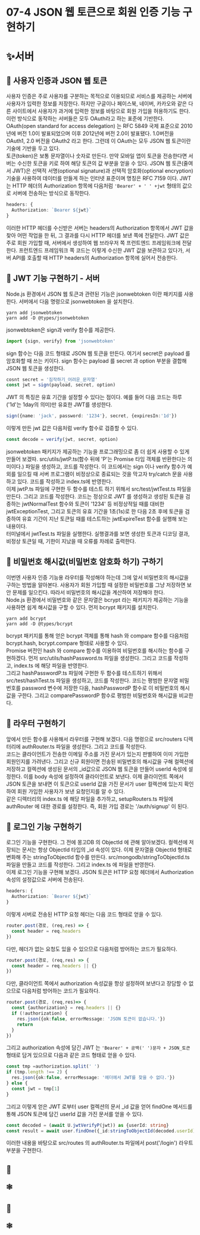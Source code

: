 # 07-4 JSON 웹 토큰으로 회원 인증 기능 구현하기 
# ✨서버
  
## 🎈 사용자 인증과 JSON 웹 토큰
사용자 인증은 주로 사용자를 구분하는 목적으로 이용되므로 서비스를 제공하는 서버에 사용자가 입력한 정보를 저장한다. 하지만 구글이나 페이스북,
네이버, 카카오와 같은 다른 사이트에서 사용자가 과거에 입력한 정보를 바탕으로 회원 가입을 허용하기도 한다. 이런 방식으로 동작하는 서버들은
모두 OAuth라고 하는 표준에 기반한다.  
OAuth(open standard for access delegation) 는 RFC 5849 국제 표준으로 2010년에 버전 1.0이 발표되었으며 이후 2012년에 버전 2.0이 발표됐다.
1.0버전을 OAuth1, 2.0 버전을 OAuth2 라고 한다. 그런데 이 OAuth는 모두 JSON 웹 토큰이란 기술에 기반을 두고 있다.  
토큰(token)은 보통 문자열이나 숫자로 만든다. 만약 모바일 앱이 토큰을 전송한다면 서버는 수신한 토큰을 키로 하여 해당 토큰의 값 부분을 얻을 수 있다.
JSON 웹 토큰(줄여서 JWT)은 선택적 서명(optional signature)과 선택적 암호화(optional encryption) 기술을 사용하여 데이터를 만들게 하는
인터넷 표준이며 명칭은 RFC 7159 이다. JWT는 HTTP 헤더의 Authorization 항목에 다음처럼 `'Bearer' + ' ' +jwt` 형태의 값으로 서버에 전송하는
방식으로 동작한다.
```typescript
headers: {
  Authorization: `Bearer ${jwt}`
}
```
이러한 HTTP 헤더를 수신받은 서버는 headers의 Authorization 항목에서 JWT 값을 찾아 어떤 작업을 한 뒤, 그 결과를 다시 HTTP 헤더를 보낸 쪽에 전달한다.
JWT 값은 주로 회원 가입할 때, 서버에서 생성하여 웹 브라우저 쪽 프런트엔드 프레임워크에 전달한다. 프런트엔드 프레임워크 쪽 코드는 이렇게 수신한 JWT 값을
보관하고 있다가, 서버 API를 호출할 때 HTTP headers의 Authorization 항목에 실어서 전송한다.

## 🎈 JWT 기능 구현하기 - 서버
Node.js 환경에서 JSON 웹 토큰과 관련된 기능은 jsonwebtoken 이란 패키지를 사용한다. 서버에서 다음 명령으로 jsonwebtoken 을 설치한다.
```shell
yarn add jsonwebtoken
yarn add -D @types/jsonwebtoken
```
jsonwebtoken은 sign과 verify 함수를 제공한다.
```typescript
import {sign, verify} from 'jsonwebtoken'
```
sign 함수는 다음 코드 형태로 JSON 웹 토큰을 만든다. 여기서 secret은 payload 를 암호화할 때 쓰는 키이다. sign 함수는 payload 를 secret 과
option 부분을 결합해 JSON 웹 토큰을 생성한다.
```typescript
cosnt secret = '짐작하기_어려운_문자열'
const jwt = sign(payload, secret, option)
```
JWT 의 특징은 유효 기간을 설정할 수 있다는 점이다. 예를 들어 다음 코드는 하루('1d'는 1day의 의미)만 유효한 JWT를 생성한다.
```typescript
sign({name: 'jack', password: '1234'}, secret, {expiresIn:'1d'})
```
이렇게 만든 jwt 값은 다음처럼 verify 함수로 검증할 수 있다.
```typescript
const decode = verify(jwt, secret, option)
```
jsonwebtoken 패키지가 제공하는 기능을 프로그래밍으로 좀 더 쉽게 사용할 수 있게 만들어 보겠따. src/utils/jwtP.ts(함수 뒤에 'P'는 Promise 타임 객체를 반환한다는 의미이다.)
파일을 생성하고, 코드를 작성한다. 이 코드에서는 sign 이나 verify 함수가 예외를 일으킬 때 서버 프로그램이 비정상으로 종료되는 것을 막고자 try/catch 문을
사용하고 있다. 코드를 작성하고 index.ts에 반영한다.  
이제 jwtP.ts 파일에 구현한 두 함수를 테스트 하기 위해서 src/test/jwtTest.ts 파일을 만든다. 그리고 코드를 작성한다. 코드는 정상으로 JWT 를 생성하고 생성된 토큰을 검증하는
jwtNormalTest 함수와 토큰이 '1234' 등 비정상적일 때를 대비한 jwtExceptionTest, 그리고 토큰의 유효 기간을 1초(1s)로 한 다음 2초 후에 토큰을 검증하여 유효 기간이 지난
토큰일 때를 테스트하는 jwtExpireTest 함수를 실행해 보는 내용이다.  
터미널에서 jwtTest.ts 파일을 실행한다. 실행결과를 보면 생성한 토큰과 디코딩 결과, 비정상 토큰일 때, 기한이 지났을 때
오류를 차례로 출력한다.

## 🎈 비밀번호 해시값(비밀번호 암호화 하기) 구하기
이번엔 사용자 인증 기능용 라우터를 작성해야 하는데 그에 앞서 비밀번호의 해시값을 구하는 방법을 알아본다. 사용자가 회원 가입할 때 설정한
비밀번호를 그냥 저장하면 보안 문제를 일으킨다. 따라서 비밀번호의 해시값을 계산하여 저장해야 한다.  
Node.js 환경에서 비밀번호와 같은 문자열은 bcrypt 라는 패키지가 제공하는 기능을 사용하면 쉽게 해시값을 구할 수 있다. 먼저 bcrypt 패키지를
설치한다.
```shell
yarn add bcrypt
yarn add -D @types/bcrypt
```
bcrypt 패키지를 통해 얻은 bcrypt 객체를 통해 hash 와 compare 함수를 다음처럼 bcrypt.hash, bcrypt.compare
형태로 사용할 수 있다.  
Promise 버전인 hash 와 compare 함수를 이용하여 비밀번호를 해시하는 함수를 구현하겠다. 먼저 src/utils/hashPassword.ts 파일을 생성한다.
그리고 코드를 작성하고, index.ts 에 해당 파일을 반영한다.  
그리고 hashPasswordP.ts 파일에 구현한 두 함수를 테스트하기 위해서 src/test/hashTest.ts 파일을 생성하고, 코드를 작성한다.
코드는 평범한 문자열 비밀번호를 password 변수에 저장한 다음, hashPasswordP 함수로 이 비밀번호의 해시값을 구한다.
그리고 comparePasswordP 함수로 평범한 비밀번호와 해시값을 비교한다.

## 🎈 라우터 구현하기
앞에서 만든 함수를 사용해서 라우터를 구현해 보겠다. 다음 명령으로 src/routers 디렉터리에 authRouter.ts 파일을 생성한다.
그리고 코드를 작성한다.  
코드는 클라이언트가 전송한 이메일 주소를 가진 문서가 있는지 판별하여 이미 가입한 회원인지를 가려낸다. 그리고 신규 회원이면 전송된
비밀번호의 해시값을 구해 컬렉션에 저장하고 컬렉션에 생성된 문서의 _id값으로 JSON 웹 토큰을 만들어 userId 속성에 설정한다.
이를 body 속성에 설정하여 클라이언트로 보낸다. 이제 클라이언트 쪽에서 JSON 토큰을 보내면 이 토큰으로 userId 값을 가진 문서가
user 컬렉션에 있는지 확인하여 회원 가입한 사용자가 보낸 요청인지를 알 수 있다.  
같은 디렉터리의 index.ts 에 해당 파일을 추가하고, setupRouters.ts 파일에 authRouter 에 대한 경로를 설정한다.
즉, 회원 가입 경로는 '/auth/signup' 이 된다.

## 🎈 로그인 기능 구현하기
로그인 기능을 구현한다. 그 전에 몽고DB 의 ObjectId 에 관해 알아보겠다. 컬렉션에 저장되는 문서는 항상 ObjectId 타입의 _id 속성이 있다.
이제 문자열을 ObjectId 형태로 변화해 주는 stringToObjectId 함수를 만든다. src/mongodb/stringToObjectId.ts 파일을 만들고 코드를 작성한다.
그리고 index.ts 에 파일을 반영한다.  
이제 로그인 기능을 구현해 보겠다. JSON 토큰은 HTTP 요청 헤더에서 Authorization 속성의 설정값으로 서버에 전송된다.
```typescript
headers: {
  Authorization: `Bearer ${jwt}`
}
```
이렇게 서버로 전송된 HTTP 요청 헤더는 다음 코드 형태로 얻을 수 있다.
```typescript
router.post(경로, (req,res) => {
  const header = req.headers
})
```
다만, 헤더가 없는 요청도 있을 수 있으므로 다음처럼 방어하는 코드가 필요하다.
```typescript
router.post(경로, (req,res) => {
  const header = req.headers || {}
})
```
다만, 클라이언트 쪽에서 authorization 속성값을 항상 설정하여 보낸다고 장담할 수 없으므로 다음처럼 방어하는 코드가 필요하다.
```typescript
router.post(경로, (req,res)=> {
  const {authorization} = req.headers || {}
  if (!authorization) {
    res.json({ok:false, errorMessage: 'JSON 토큰이 없습니다.'})
    return
  }
})
```
그리고 authorization 속성에 담긴 JWT 는 `'Bearer' + 공백(' ')문자 + JSON_토큰` 형태로 담겨 있으므로 다음과 같은
코드 형태로 얻을 수 있다.
```typescript
const tmp =authorization.split(' ')
if (tmp.length !== 2) {
  res.json({ok:false, errorMessage: '헤더에서 JWT를 찾을 수 없다.'})
} else {
  const jwt = tmp[1]
}
```
그리고 이렇게 얻은 JWT 로부터 user 컬렉션의 문서 _id 값을 얻어 findOne 메서드를 통해 JSON 토큰에 담긴 userId 값을
가진 문서를 얻을 수 있다.
```typescript
const decoded = (await U.jwtVerifyP(jwt)) as {userId: string}
const result = await user.findOne({_id:stringToObjectId(decoded.userId)})
```
이러한 내용을 바탕으로 src/routes 의 authRouter.ts 파일에서 post('/login') 라우트 부분을 구현한다.




## 🎈
### 🕸️








































## 🎈
### 🕸️



